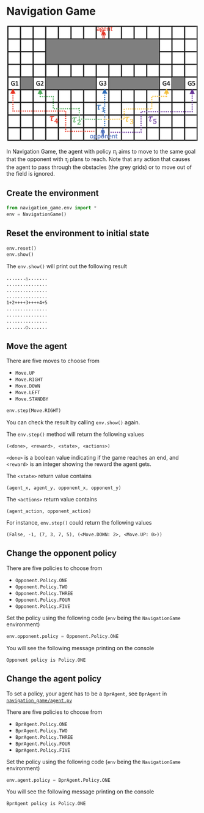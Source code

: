 # Navigation Game

![Navigation Game](../img/navigation_game.png)

In Navigation Game, the agent with policy $\pi_i$ aims to move to the same goal that the opponent with $\tau_i$ plans to reach. Note that any action that causes the agent to pass through the obstacles (the grey grids) or to move out of the field is ignored.

## Create the environment

```python
from navigation_game.env import *
env = NavigationGame()
```

## Reset the environment to initial state

```python
env.reset()
env.show()
```

The `env.show()` will print out the following result

```
.......△.......
...............
...............
...............
1+2++++3++++4+5
...............
...............
...............
.......○.......
```

## Move the agent

There are five moves to choose from

- `Move.UP`
- `Move.RIGHT`
- `Move.DOWN`
- `Move.LEFT`
- `Move.STANDBY`

```python
env.step(Move.RIGHT)
```

You can check the result by calling `env.show()` again.

The `env.step()` method will return the following values

```
(<done>, <reward>, <state>, <actions>)
```

`<done>` is a boolean value indicating if the game reaches an end, and `<reward>` is an integer showing the reward the agent gets.

The `<state>` return value contains

```
(agent_x, agent_y, opponent_x, opponent_y)
```

The `<actions>` return value contains

```
(agent_action, opponent_action)
```

For instance, `env.step()` could return the following values

```
(False, -1, (7, 3, 7, 5), (<Move.DOWN: 2>, <Move.UP: 0>))
```

## Change the opponent policy

There are five policies to choose from

- `Opponent.Policy.ONE`
- `Opponent.Policy.TWO`
- `Opponent.Policy.THREE`
- `Opponent.Policy.FOUR`
- `Opponent.Policy.FIVE`

Set the policy using the following code (`env` being the `NavigationGame` environment)

```python
env.opponent.policy = Opponent.Policy.ONE
```

You will see the following message printing on the console

```
Opponent policy is Policy.ONE
```

## Change the agent policy

To set a policy, your agent has to be a `BprAgent`, see `BprAgent` in [`navigation_game/agent.py`](https://github.com/jerry871002/bayesian-strategy-inference/blob/master/src/navigation_game/agent.py)

There are five policies to choose from

- `BprAgent.Policy.ONE`
- `BprAgent.Policy.TWO`
- `BprAgent.Policy.THREE`
- `BprAgent.Policy.FOUR`
- `BprAgent.Policy.FIVE`

Set the policy using the following code (`env` being the `NavigationGame` environment)

```python
env.agent.policy = BprAgent.Policy.ONE
```

You will see the following message printing on the console

```
BprAgent policy is Policy.ONE
```
